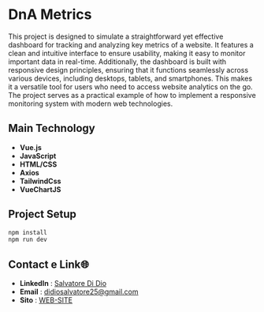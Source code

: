 # DnA Metrics


This project is designed to simulate a straightforward yet effective dashboard for tracking and analyzing key metrics of a website. It features a clean and intuitive interface to ensure usability, making it easy to monitor important data in real-time. Additionally, the dashboard is built with responsive design principles, ensuring that it functions seamlessly across various devices, including desktops, tablets, and smartphones. This makes it a versatile tool for users who need to access website analytics on the go. The project serves as a practical example of how to implement a responsive monitoring system with modern web technologies. 

## Main Technology

- **Vue.js**
- **JavaScript**
- **HTML/CSS**
- **Axios**
- **TailwindCss**
- **VueChartJS**



## Project Setup

```sh
npm install
npm run dev
```

## Contact e Link🌐  

- **LinkedIn**  : [Salvatore Di Dio](https://www.linkedin.com/in/salvatore-di-dio-/)
- **Email**  : didiosalvatore25@gmail.com
- **Sito** : [WEB-SITE](https://dna-metrics.netlify.app/)

